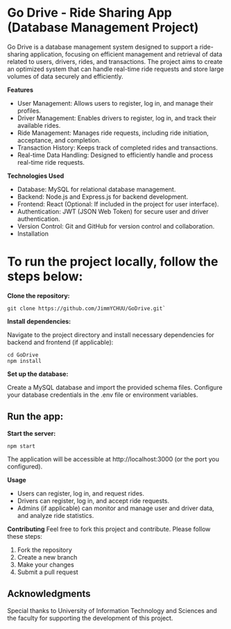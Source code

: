 # Go Drive - Ride Sharing App (Database Management Project)
Go Drive is a database management system designed to support a ride-sharing application, focusing on efficient management and retrieval of data related to users, drivers, rides, and transactions. The project aims to create an optimized system that can handle real-time ride requests and store large volumes of data securely and efficiently.

**Features**
- User Management: Allows users to register, log in, and manage their profiles.
- Driver Management: Enables drivers to register, log in, and track their available rides.
- Ride Management: Manages ride requests, including ride initiation, acceptance, and completion.
- Transaction History: Keeps track of completed rides and transactions.
- Real-time Data Handling: Designed to efficiently handle and process real-time ride requests.

**Technologies Used**
- Database: MySQL for relational database management.
- Backend: Node.js and Express.js for backend development.
- Frontend: React (Optional: If included in the project for user interface).
- Authentication: JWT (JSON Web Token) for secure user and driver authentication.
- Version Control: Git and GitHub for version control and collaboration.
- Installation

# **To run the project locally, follow the steps below:**

**Clone the repository:**


    git clone https://github.com/JimmYCHUU/GoDrive.git`

**Install dependencies:**

Navigate to the project directory and install necessary dependencies for backend and frontend (if applicable):

   
    cd GoDrive
    npm install
**Set up the database:**

Create a MySQL database and import the provided schema files.
Configure your database credentials in the .env file or environment variables.
## **Run the app:**

**Start the server:**

    
    npm start
The application will be accessible at http://localhost:3000 (or the port you configured).

**Usage**
- Users can register, log in, and request rides.
- Drivers can register, log in, and accept ride requests.
- Admins (if applicable) can monitor and manage user and driver data, and analyze ride statistics.

**Contributing**
Feel free to fork this project and contribute. Please follow these steps:

1. Fork the repository
2. Create a new branch
3. Make your changes
4. Submit a pull request


## Acknowledgments
Special thanks to University of Information Technology and Sciences and the faculty for supporting the development of this project.
